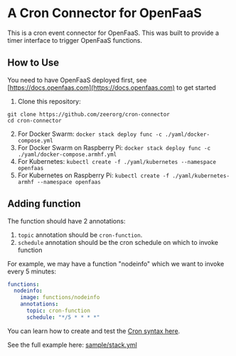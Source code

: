 # A Cron Connector for OpenFaaS

This is a cron event connector for OpenFaaS. This was built to provide a timer interface to trigger OpenFaaS functions.

## How to Use

You need to have OpenFaaS deployed first, see [https://docs.openfaas.com](https://docs.openfaas.com) to get started

1. Clone this repository:

```
git clone https://github.com/zeerorg/cron-connector
cd cron-connector
```

2. For Docker Swarm: `docker stack deploy func -c ./yaml/docker-compose.yml`
3. For Docker Swarm on Raspberry Pi: `docker stack deploy func -c ./yaml/docker-compose.armhf.yml`
4. For Kubernetes: `kubectl create -f ./yaml/kubernetes --namespace openfaas`
5. For Kubernetes on Raspberry Pi: `kubectl create -f ./yaml/kubernetes-armhf --namespace openfaas`

## Adding function

The function should have 2 annotations:

1. `topic` annotation should be `cron-function`.
2. `schedule` annotation should be the cron schedule on which to invoke function

For example, we may have a function "nodeinfo" which we want to invoke every 5 minutes:

```yaml
functions:
  nodeinfo:
    image: functions/nodeinfo
    annotations:
      topic: cron-function
      schedule: "*/5 * * * *"
```

You can learn how to create and test the [Cron syntax here](https://crontab.guru/every-5-minutes).

See the full example here: [sample/stack.yml](sample/stack.yml)
